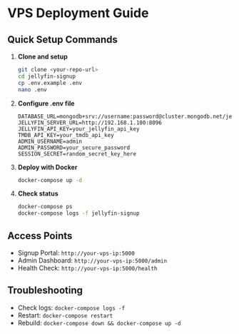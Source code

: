 # VPS Deployment Guide

## Quick Setup Commands

1. **Clone and setup**
   ```bash
   git clone <your-repo-url>
   cd jellyfin-signup
   cp .env.example .env
   nano .env
   ```

2. **Configure .env file**
   ```env
   DATABASE_URL=mongodb+srv://username:password@cluster.mongodb.net/jellyfin_signup
   JELLYFIN_SERVER_URL=http://192.168.1.100:8096
   JELLYFIN_API_KEY=your_jellyfin_api_key
   TMDB_API_KEY=your_tmdb_api_key
   ADMIN_USERNAME=admin
   ADMIN_PASSWORD=your_secure_password
   SESSION_SECRET=random_secret_key_here
   ```

3. **Deploy with Docker**
   ```bash
   docker-compose up -d
   ```

4. **Check status**
   ```bash
   docker-compose ps
   docker-compose logs -f jellyfin-signup
   ```

## Access Points
- Signup Portal: `http://your-vps-ip:5000`
- Admin Dashboard: `http://your-vps-ip:5000/admin`
- Health Check: `http://your-vps-ip:5000/health`

## Troubleshooting
- Check logs: `docker-compose logs -f`
- Restart: `docker-compose restart`
- Rebuild: `docker-compose down && docker-compose up -d`